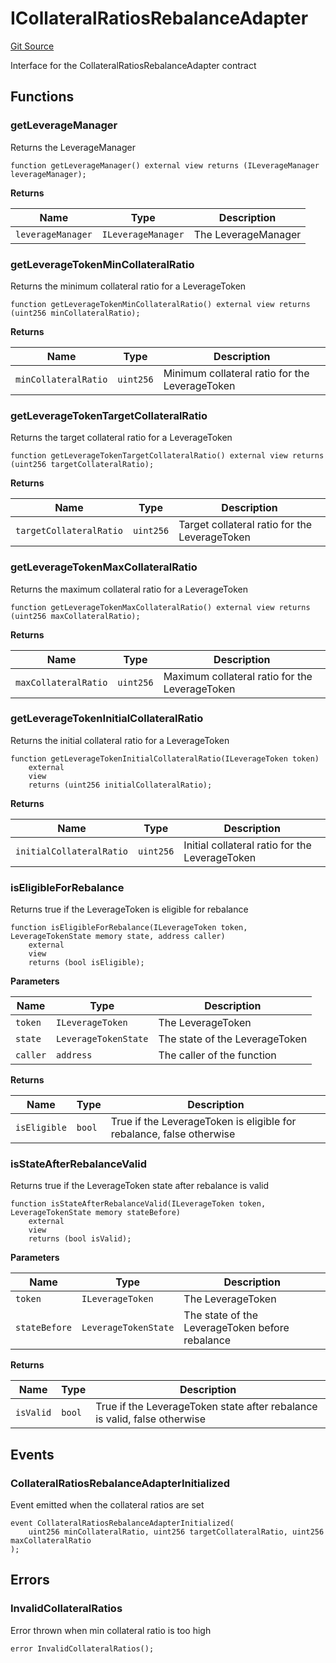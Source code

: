 # ICollateralRatiosRebalanceAdapter
[Git Source](https://github.com/seamless-protocol/ilm-v2/blob/e2065c10183acb51865104847d299ff5ad4684d2/src/interfaces/ICollateralRatiosRebalanceAdapter.sol)

Interface for the CollateralRatiosRebalanceAdapter contract


## Functions
### getLeverageManager

Returns the LeverageManager


```solidity
function getLeverageManager() external view returns (ILeverageManager leverageManager);
```
**Returns**

|Name|Type|Description|
|----|----|-----------|
|`leverageManager`|`ILeverageManager`|The LeverageManager|


### getLeverageTokenMinCollateralRatio

Returns the minimum collateral ratio for a LeverageToken


```solidity
function getLeverageTokenMinCollateralRatio() external view returns (uint256 minCollateralRatio);
```
**Returns**

|Name|Type|Description|
|----|----|-----------|
|`minCollateralRatio`|`uint256`|Minimum collateral ratio for the LeverageToken|


### getLeverageTokenTargetCollateralRatio

Returns the target collateral ratio for a LeverageToken


```solidity
function getLeverageTokenTargetCollateralRatio() external view returns (uint256 targetCollateralRatio);
```
**Returns**

|Name|Type|Description|
|----|----|-----------|
|`targetCollateralRatio`|`uint256`|Target collateral ratio for the LeverageToken|


### getLeverageTokenMaxCollateralRatio

Returns the maximum collateral ratio for a LeverageToken


```solidity
function getLeverageTokenMaxCollateralRatio() external view returns (uint256 maxCollateralRatio);
```
**Returns**

|Name|Type|Description|
|----|----|-----------|
|`maxCollateralRatio`|`uint256`|Maximum collateral ratio for the LeverageToken|


### getLeverageTokenInitialCollateralRatio

Returns the initial collateral ratio for a LeverageToken


```solidity
function getLeverageTokenInitialCollateralRatio(ILeverageToken token)
    external
    view
    returns (uint256 initialCollateralRatio);
```
**Returns**

|Name|Type|Description|
|----|----|-----------|
|`initialCollateralRatio`|`uint256`|Initial collateral ratio for the LeverageToken|


### isEligibleForRebalance

Returns true if the LeverageToken is eligible for rebalance


```solidity
function isEligibleForRebalance(ILeverageToken token, LeverageTokenState memory state, address caller)
    external
    view
    returns (bool isEligible);
```
**Parameters**

|Name|Type|Description|
|----|----|-----------|
|`token`|`ILeverageToken`|The LeverageToken|
|`state`|`LeverageTokenState`|The state of the LeverageToken|
|`caller`|`address`|The caller of the function|

**Returns**

|Name|Type|Description|
|----|----|-----------|
|`isEligible`|`bool`|True if the LeverageToken is eligible for rebalance, false otherwise|


### isStateAfterRebalanceValid

Returns true if the LeverageToken state after rebalance is valid


```solidity
function isStateAfterRebalanceValid(ILeverageToken token, LeverageTokenState memory stateBefore)
    external
    view
    returns (bool isValid);
```
**Parameters**

|Name|Type|Description|
|----|----|-----------|
|`token`|`ILeverageToken`|The LeverageToken|
|`stateBefore`|`LeverageTokenState`|The state of the LeverageToken before rebalance|

**Returns**

|Name|Type|Description|
|----|----|-----------|
|`isValid`|`bool`|True if the LeverageToken state after rebalance is valid, false otherwise|


## Events
### CollateralRatiosRebalanceAdapterInitialized
Event emitted when the collateral ratios are set


```solidity
event CollateralRatiosRebalanceAdapterInitialized(
    uint256 minCollateralRatio, uint256 targetCollateralRatio, uint256 maxCollateralRatio
);
```

## Errors
### InvalidCollateralRatios
Error thrown when min collateral ratio is too high


```solidity
error InvalidCollateralRatios();
```

